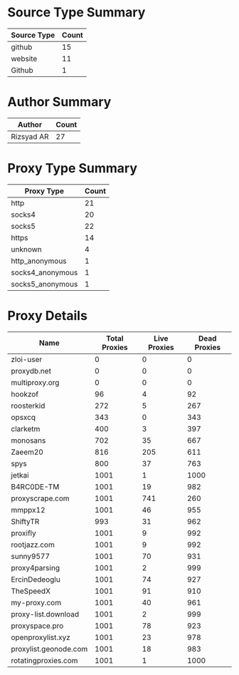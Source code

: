 # Source Type Summary

| Source Type | Count |
|-------------|-------|
| github | 15 |
| website | 11 |
| Github | 1 |


# Author Summary

| Author | Count |
|--------|-------|
| Rizsyad AR | 27 |


# Proxy Type Summary

| Proxy Type | Count |
|------------|-------|
| http | 21 |
| socks4 | 20 |
| socks5 | 22 |
| https | 14 |
| unknown | 4 |
| http_anonymous | 1 |
| socks4_anonymous | 1 |
| socks5_anonymous | 1 |


# Proxy Details

| Name | Total Proxies | Live Proxies | Dead Proxies |
|------|---------------|--------------|---------------|
| zloi-user | 0 | 0 | 0 |
| proxydb.net | 0 | 0 | 0 |
| multiproxy.org | 0 | 0 | 0 |
| hookzof | 96 | 4 | 92 |
| roosterkid | 272 | 5 | 267 |
| opsxcq | 343 | 0 | 343 |
| clarketm | 400 | 3 | 397 |
| monosans | 702 | 35 | 667 |
| Zaeem20 | 816 | 205 | 611 |
| spys | 800 | 37 | 763 |
| jetkai | 1001 | 1 | 1000 |
| B4RC0DE-TM | 1001 | 19 | 982 |
| proxyscrape.com | 1001 | 741 | 260 |
| mmppx12 | 1001 | 46 | 955 |
| ShiftyTR | 993 | 31 | 962 |
| proxifly | 1001 | 9 | 992 |
| rootjazz.com | 1001 | 9 | 992 |
| sunny9577 | 1001 | 70 | 931 |
| proxy4parsing | 1001 | 2 | 999 |
| ErcinDedeoglu | 1001 | 74 | 927 |
| TheSpeedX | 1001 | 91 | 910 |
| my-proxy.com | 1001 | 40 | 961 |
| proxy-list.download | 1001 | 2 | 999 |
| proxyspace.pro | 1001 | 78 | 923 |
| openproxylist.xyz | 1001 | 23 | 978 |
| proxylist.geonode.com | 1001 | 18 | 983 |
| rotatingproxies.com | 1001 | 1 | 1000 |
